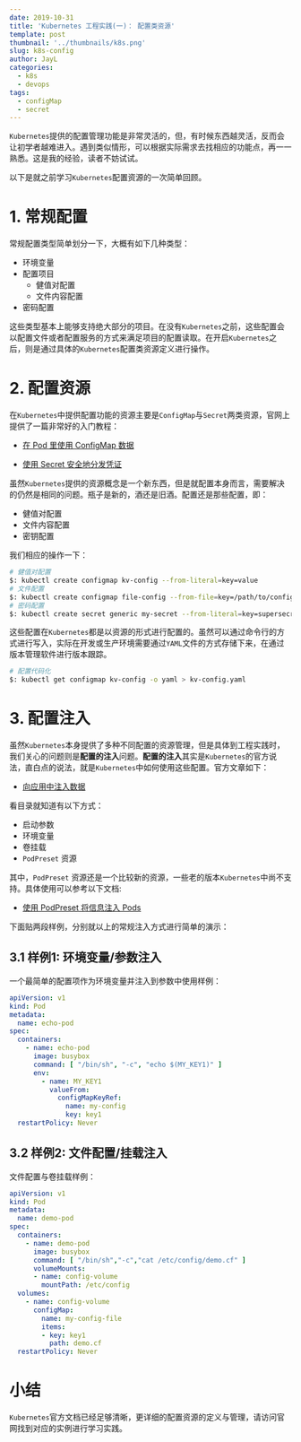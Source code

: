 ```yaml
---
date: 2019-10-31
title: 'Kubernetes 工程实践(一)： 配置类资源'
template: post
thumbnail: '../thumbnails/k8s.png'
slug: k8s-config
author: JayL
categories:
  - k8s
  - devops
tags:
  - configMap
  - secret
---
```


`Kubernetes`提供的配置管理功能是非常灵活的，但，有时候东西越灵活，反而会让初学者越难进入。遇到类似情形，可以根据实际需求去找相应的功能点，再一一熟悉。这是我的经验，读者不妨试试。

以下是就之前学习`Kubernetes`配置资源的一次简单回顾。

# 1. 常规配置

常规配置类型简单划分一下，大概有如下几种类型：

- 环境变量
- 配置项目
  - 健值对配置
  - 文件内容配置
- 密码配置

这些类型基本上能够支持绝大部分的项目。在没有`Kubernetes`之前，这些配置会以配置文件或者配置服务的方式来满足项目的配置读取。在开启`Kubernetes`之后，则是通过具体的`Kubernetes`配置类资源定义进行操作。

# 2. 配置资源

在`Kubernetes`中提供配置功能的资源主要是`ConfigMap`与`Secret`两类资源，官网上提供了一篇非常好的入门教程：

- [在 Pod 里使用 ConfigMap 数据](https://k8smeetup.github.io/docs/tasks/configure-pod-container/configure-pod-configmap/)

- [使用 Secret 安全地分发凭证](https://kubernetes.io/zh/docs/tasks/inject-data-application/distribute-credentials-secure/)

虽然`Kubernetes`提供的资源概念是一个新东西，但是就配置本身而言，需要解决的仍然是相同的问题。瓶子是新的，酒还是旧酒。配置还是那些配置，即：

- 健值对配置
- 文件内容配置
- 密钥配置

我们相应的操作一下：

````bash
# 健值对配置
$: kubectl create configmap kv-config --from-literal=key=value
# 文件配置
$: kubectl create configmap file-config --from-file=key=/path/to/configfile
# 密码配置
$: kubectl create secret generic my-secret --from-literal=key=supersecret 
````

这些配置在`Kubernetes`都是以资源的形式进行配置的。虽然可以通过命令行的方式进行写入，实际在开发或生产环境需要通过`YAML`文件的方式存储下来，在通过版本管理软件进行版本跟踪。

````bash
# 配置代码化
$: kubectl get configmap kv-config -o yaml > kv-config.yaml
````

# 3. 配置注入

虽然`Kubernetes`本身提供了多种不同配置的资源管理，但是具体到工程实践时，我们关心的问题则是**配置的注入**问题。**配置的注入**其实是`Kubernetes`的官方说法，直白点的说法，就是`Kubernetes`中如何使用这些配置。官方文章如下：

- [向应用中注入数据](https://kubernetes.io/zh/docs/tasks/inject-data-application/)

看目录就知道有以下方式：

- 启动参数
- 环境变量
- 卷挂载
- `PodPreset` 资源

其中，`PodPreset` 资源还是一个比较新的资源，一些老的版本`Kubernetes`中尚不支持。具体使用可以参考以下文档:

- [使用 PodPreset 将信息注入 Pods](https://k8smeetup.github.io/docs/tasks/inject-data-application/podpreset/)

下面贴两段样例，分别就以上的常规注入方式进行简单的演示：

## 3.1 样例1: 环境变量/参数注入

一个最简单的配置项作为环境变量并注入到参数中使用样例：

````yaml
apiVersion: v1
kind: Pod
metadata:
  name: echo-pod
spec:
  containers:
    - name: echo-pod
      image: busybox
      command: [ "/bin/sh", "-c", "echo $(MY_KEY1)" ]
      env:
        - name: MY_KEY1
          valueFrom:
            configMapKeyRef:
              name: my-config
              key: key1
  restartPolicy: Never
````

## 3.2 样例2: 文件配置/挂载注入

文件配置与卷挂载样例：

````yaml
apiVersion: v1
kind: Pod
metadata:
  name: demo-pod
spec:
  containers:
    - name: demo-pod
      image: busybox
      command: [ "/bin/sh","-c","cat /etc/config/demo.cf" ]
      volumeMounts:
      - name: config-volume
        mountPath: /etc/config
  volumes:
    - name: config-volume
      configMap:
        name: my-config-file
        items:
        - key: key1
          path: demo.cf
  restartPolicy: Never
````

# 小结

`Kubernetes`官方文档已经足够清晰，更详细的配置资源的定义与管理，请访问官网找到对应的实例进行学习实践。